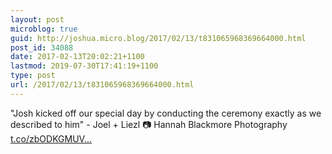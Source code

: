 ```yaml
---
layout: post
microblog: true
guid: http://joshua.micro.blog/2017/02/13/t831065968369664000.html
post_id: 34088
date: 2017-02-13T20:02:21+1100
lastmod: 2019-07-30T17:41:19+1100
type: post
url: /2017/02/13/t831065968369664000.html
---
```

"Josh kicked off our special day by conducting the ceremony exactly as we described to him" - Joel + Liezl 📷 Hannah Blackmore Photography [t.co/zbODKGMUV...](https://t.co/zbODKGMUVo)
